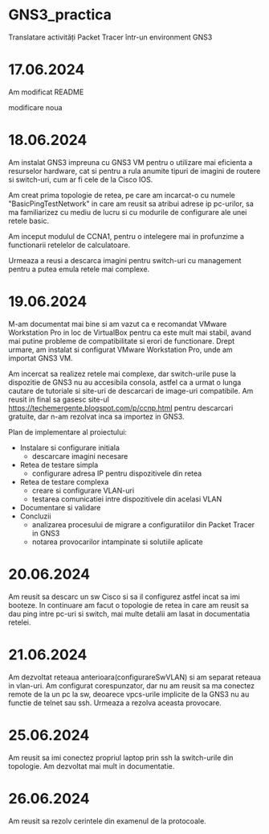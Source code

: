 # GNS3_practica
 Translatare activități Packet Tracer într-un environment GNS3


 # 17.06.2024
 Am modificat README


modificare noua

# 18.06.2024
Am instalat GNS3 impreuna cu GNS3 VM pentru o utilizare mai eficienta a resurselor hardware, cat si pentru a rula anumite tipuri de imagini de routere si switch-uri, cum ar fi cele de la Cisco IOS. 

Am creat prima topologie de retea, pe care am incarcat-o cu numele "BasicPingTestNetwork" in care am reusit sa atribui adrese ip pc-urilor, sa ma familiarizez cu mediu de lucru si cu modurile de configurare ale unei retele basic. 

Am inceput modulul de CCNA1, pentru o intelegere mai in profunzime a functionarii retelelor de calculatoare.

Urmeaza a reusi a descarca imagini pentru switch-uri cu management pentru a putea emula retele mai complexe.

# 19.06.2024
M-am documentat mai bine si am vazut ca e recomandat VMware Workstation Pro in loc de VirtualBox pentru ca este mult mai stabil, avand mai putine probleme de compatibilitate si erori de functionare. Drept urmare, am instalat si configurat VMware Workstation Pro, unde am importat GNS3 VM. 

Am incercat sa realizez retele mai complexe, dar switch-urile puse la dispozitie de GNS3 nu au accesibila consola, astfel ca a urmat o lunga cautare de tutoriale si site-uri de descarcari de image-uri compatibile. 
Am reusit in final sa gasesc site-ul https://techemergente.blogspot.com/p/ccnp.html pentru descarcari gratuite, dar n-am rezolvat inca sa importez in GNS3. 

Plan de implementare al proiectului:
  - Instalare si configurare initiala
    - descarcare imagini necesare 
  - Retea de testare simpla
    - configurare adresa IP pentru dispozitivele din retea
  - Retea de testare complexa
    - creare si configurare VLAN-uri
    - testarea comunicatiei intre dispozitivele din acelasi VLAN
  - Documentare si validare
  - Concluzii
    - analizarea procesului de migrare a configuratiilor din Packet Tracer in GNS3
    - notarea provocarilor intampinate si solutiile aplicate



# 20.06.2024
Am reusit sa descarc un sw Cisco si sa il configurez astfel incat sa imi booteze. In continuare am facut o topologie de retea in care am reusit sa dau ping intre 
pc-uri si switch, mai multe detalii am lasat in documentatia retelei.

# 21.06.2024
Am dezvoltat reteaua anterioara(configurareSwVLAN) si am separat reteaua in vlan-uri. Am configurat corespunzator, dar nu am reusit sa ma conectez remote de la un pc la sw,
deoarece vpcs-urile implicite de la GNS3 nu au functie de telnet sau ssh. Urmeaza a rezolva aceasta provocare.

# 25.06.2024
Am reusit sa imi conectez propriul laptop prin ssh la switch-urile din topologie. Am dezvoltat mai mult in documentatie.

# 26.06.2024
Am reusit sa rezolv cerintele din examenul de la protocoale.